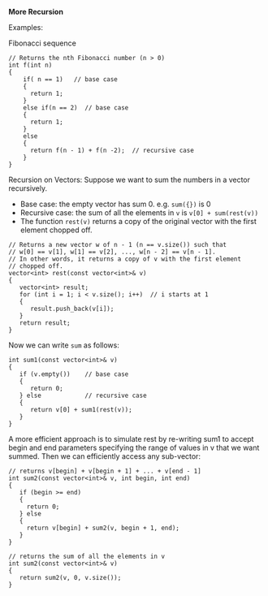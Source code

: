 **More Recursion**

Examples:


Fibonacci sequence
```
// Returns the nth Fibonacci number (n > 0)
int f(int n)
{
    if( n == 1)   // base case
    {
      return 1;
    }
    else if(n == 2)  // base case
    {
      return 1;
    }
    else
    {
      return f(n - 1) + f(n -2);  // recursive case
    }
}
```

Recursion on Vectors:
Suppose we want to sum the numbers in a vector recursively.
- Base case: the empty vector has sum 0. e.g. ``sum({})`` is 0
- Recursive case: the sum of all the elements in ``v`` is ``v[0] + sum(rest(v))``
- The function ``rest(v)`` returns a copy of the original vector with the first element chopped off.

```
// Returns a new vector w of n - 1 (n == v.size()) such that
// w[0] == v[1], w[1] == v[2], ..., w[n - 2] == v[n - 1].
// In other words, it returns a copy of v with the first element 
// chopped off.
vector<int> rest(const vector<int>& v) 
{
   vector<int> result;
   for (int i = 1; i < v.size(); i++)  // i starts at 1
   {
      result.push_back(v[i]);
   }
   return result;
}
```

Now we can write ``sum`` as follows:

```
int sum1(const vector<int>& v) 
{
   if (v.empty())    // base case
   {
      return 0;  
   } else            // recursive case
   {
      return v[0] + sum1(rest(v));
   }
}
```

A more efficient approach is to simulate rest by re-writing sum1 to accept begin and end parameters specifying the range of values in v that we want summed.
Then we can efficiently access any sub-vector:

```
// returns v[begin] + v[begin + 1] + ... + v[end - 1]
int sum2(const vector<int>& v, int begin, int end) 
{
   if (begin >= end) 
   {
     return 0;
   } else 
   {
     return v[begin] + sum2(v, begin + 1, end);
   }
}

// returns the sum of all the elements in v
int sum2(const vector<int>& v) 
{
   return sum2(v, 0, v.size());
}
```
